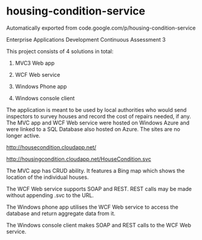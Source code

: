 # housing-condition-service
Automatically exported from code.google.com/p/housing-condition-service

Enterprise Applications Development Continuous Assessment 3

This project consists of 4 solutions in total:

1. MVC3 Web app

2. WCF Web service

3. Windows Phone app

4. Windows console client

The application is meant to be used by local authorities who would send inspectors to survey houses and record the cost of repairs needed, if any. The MVC app and WCF Web service were hosted on Windows Azure and were linked to a SQL Database also hosted on Azure. The sites are no longer active.

http://housecondition.cloudapp.net/

http://housingcondition.cloudapp.net/HouseCondition.svc

The MVC app has CRUD ability. It features a Bing map which shows the location of the individual houses.

The WCF Web service supports SOAP and REST. REST calls may be made without appending .svc to the URL.

The Windows phone app utilises the WCF Web service to access the database and return aggregate data from it.

The Windows console client makes SOAP and REST calls to the WCF Web service. 
